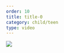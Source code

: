 ```yaml
---
order: 10
title: title-0
category: child/teen
type: video
---
```


[![](../../static/images/coping-sadness-cover.webp)](../../static/videos/coping-sadness.mp4)